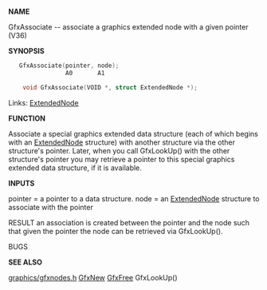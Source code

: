
**NAME**

GfxAssociate -- associate a graphics extended node with a given pointer
(V36)

**SYNOPSIS**

```c
   GfxAssociate(pointer, node);
                A0       A1

    void GfxAssociate(VOID *, struct ExtendedNode *);

```
Links: [ExtendedNode](_OOBA) 

**FUNCTION**

Associate a special graphics extended data structure (each of which
begins with an [ExtendedNode](_OOBA) structure)  with another structure via
the other structure's pointer. Later, when you call GfxLookUp()
with the other structure's pointer you may retrieve a pointer
to this special graphics extended data structure, if it is
available.

**INPUTS**

pointer = a pointer to a data structure.
node = an [ExtendedNode](_OOBA) structure to associate with the pointer

RESULT
an association is created between the pointer and the node such
that given the pointer the node can be retrieved via GfxLookUp().

BUGS

**SEE ALSO**

[graphics/gfxnodes.h](_OOBA) [GfxNew](GfxNew) [GfxFree](GfxFree) GfxLookUp()

